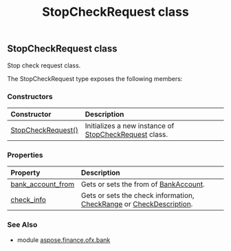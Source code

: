 ﻿---
title: StopCheckRequest class
second_title: Aspose.Finance for Python via .NET API References
description: 
type: docs
weight: 470
url: /python-net/aspose.finance.ofx.bank/stopcheckrequest/
is_root: false
---

## StopCheckRequest class

Stop check request class.



The StopCheckRequest type exposes the following members:

### Constructors
| Constructor | Description |
| :- | :- |
| [StopCheckRequest()](/finance/python-net/aspose.finance.ofx.bank/stopcheckrequest/__init__/#) | Initializes a new instance of [StopCheckRequest](/finance/python-net/aspose.finance.ofx.bank/stopcheckrequest) class. |


### Properties
| Property | Description |
| :- | :- |
| [bank_account_from](/finance/python-net/aspose.finance.ofx.bank/stopcheckrequest/bank_account_from) | Gets or sets the from of [BankAccount](/finance/python-net/aspose.finance.ofx/bankaccount). |
| [check_info](/finance/python-net/aspose.finance.ofx.bank/stopcheckrequest/check_info) | Gets or sets the check information, [CheckRange](/finance/python-net/aspose.finance.ofx.bank/checkrange) or [CheckDescription](/finance/python-net/aspose.finance.ofx.bank/checkdescription). |


### See Also

* module [aspose.finance.ofx.bank](../)
